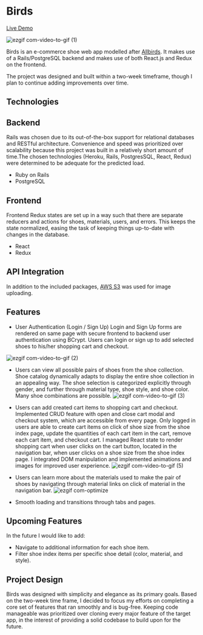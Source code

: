 # Birds

[Live Demo][heroku]

[heroku]: https://allbirdsclone.herokuapp.com/

![ezgif com-video-to-gif (1)](https://user-images.githubusercontent.com/35883332/73964650-76614780-48c7-11ea-9884-aad4805e97c3.gif)

Birds is an e-commerce shoe web app modelled after [Allbirds](https://www.allbirds.com/). It makes use of a Rails/PostgreSQL backend and makes use of both React.js and Redux on the frontend.

The project was designed and built within a two-week timeframe, though I plan to continue adding improvements over time.

## Technologies
## Backend
Rails was chosen due to its out-of-the-box support for relational databases and RESTful architecture. Convenience and speed was prioritized over scalability because this project was built in a relatively short amount of time.The chosen technologies (Heroku, Rails, PostgresSQL, React, Redux) were determined to be adequate for the predicted load.

* Ruby on Rails
* PostgreSQL

## Frontend
Frontend Redux states are set up in a way such that there are separate reducers and actions for shoes, materials, users, and errors. This keeps the state normalized, easing the task of keeping things up-to-date with changes in the database.

 * React
 * Redux

## API Integration
In addition to the included packages, [AWS S3](https://aws.amazon.com/) was used for image uploading.

## Features
* User Authentication (Login / Sign Up)
Login and Sign Up forms are rendered on same page with secure frontend to backend user authentication using BCrypt. Users can login or sign up to add selected shoes to his/her shopping cart and checkout.

![ezgif com-video-to-gif (2)](https://user-images.githubusercontent.com/35883332/73965065-4c5c5500-48c8-11ea-8b4a-b82f1d028788.gif)


* Users can view all possible pairs of shoes from the shoe collection.
Shoe catalog dynamically adapts to display the entire shoe collection in an appealing way. The shoe selection is categorized explicitly through gender, and further through material type, shoe style, and shoe color. Many shoe combinations are possible.
![ezgif com-video-to-gif (3)](https://user-images.githubusercontent.com/35883332/73966028-15873e80-48ca-11ea-9ee3-d606e210a717.gif)

* Users can add created cart items to shopping cart and checkout.
Implemented CRUD feature with open and close cart modal and checkout system, which are accessible from every page. Only logged in users are able to create cart items on click of shoe size from the shoe index page, update the quantities of each cart item in the cart, remove each cart item, and checkout cart. I managed React state to render shopping cart when user clicks on the cart button, located in the navigation bar, when user clicks on a shoe size from the shoe index page. I integrated DOM manipulation and implemented animations and images for improved user experience.
![ezgif com-video-to-gif (5)](https://user-images.githubusercontent.com/35883332/73967116-25078700-48cc-11ea-9e44-637e88c4c9af.gif)

* Users can learn more about the materials used to make the pair of shoes by navigating through material links on click of material in the navigation bar.
![ezgif com-optimize](https://user-images.githubusercontent.com/35883332/73966688-5df32c00-48cb-11ea-9bf8-7f4329141a07.gif)


* Smooth loading and transitions through tabs and pages.

## Upcoming Features
In the future I would like to add:
  * Navigate to additional information for each shoe item.
  * Filter shoe index items per specific shoe detail (color, material, and style).

## Project Design

Birds was designed with simplicity and elegance as its primary goals. Based on the two-week time frame, I decided to focus my efforts on completing a core set of features that ran smoothly and is bug-free. Keeping code manageable was prioritized over cloning every major feature of the target app, in the interest of providing a solid codebase to build upon for the future.



